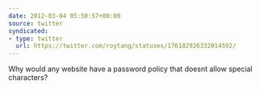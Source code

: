 ```yaml
---
date: 2012-03-04 05:50:57+00:00
source: twitter
syndicated:
- type: twitter
  url: https://twitter.com/roytang/statuses/176182926332014592/
---
```


Why would any website have a password policy that doesnt allow special characters?